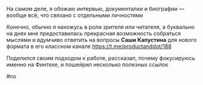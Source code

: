 
На самом деле, я обожаю интервью, документалки и биографии — вообще всё, что связано с отдельными личностями

Конечно, обычно я нахожусь в роли зрителя или читателя, а буквально на днях мне предоставилась прекрасная возможность собраться мыслями и вдумчиво ответить на вопросы **Саши Капустина** для нового формата в его классном канале https://t.me/productanddot/188

Поделился своим подходом к работе, рассказал, почему фокусируюсь именно на Финтехе, и пошейрил несколько полезных ссылок

#no